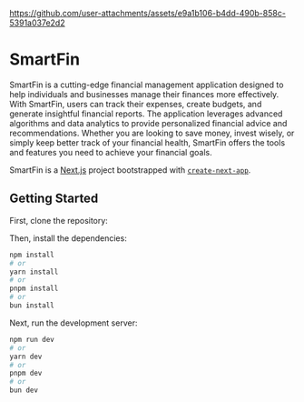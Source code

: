 


https://github.com/user-attachments/assets/e9a1b106-b4dd-490b-858c-5391a037e2d2



# SmartFin

SmartFin is a cutting-edge financial management application designed to help individuals and businesses manage their finances more effectively. With SmartFin, users can track their expenses, create budgets, and generate insightful financial reports. The application leverages advanced algorithms and data analytics to provide personalized financial advice and recommendations. Whether you are looking to save money, invest wisely, or simply keep better track of your financial health, SmartFin offers the tools and features you need to achieve your financial goals.

SmartFin is a [Next.js](https://nextjs.org) project bootstrapped with [`create-next-app`](https://github.com/vercel/next.js/tree/canary/packages/create-next-app).

## Getting Started

First, clone the repository:



Then, install the dependencies:

```bash
npm install
# or
yarn install
# or
pnpm install
# or
bun install
```

Next, run the development server:

```bash
npm run dev
# or
yarn dev
# or
pnpm dev
# or
bun dev
```


